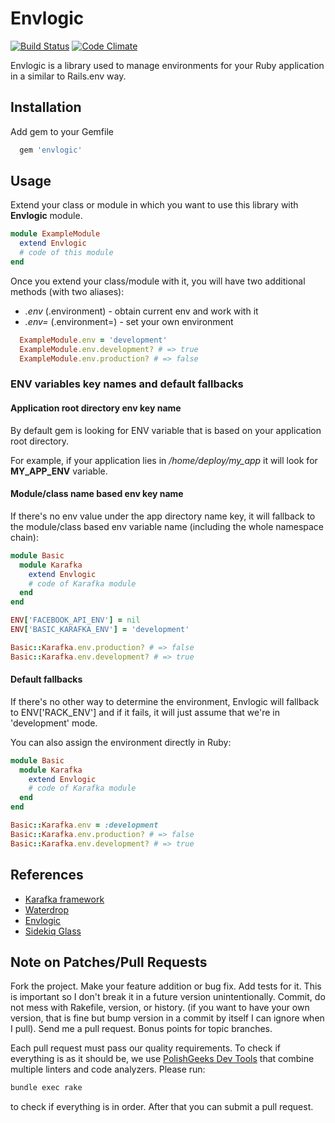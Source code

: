 # Envlogic

[![Build Status](https://travis-ci.org/karafka/envlogic.png)](https://travis-ci.org/karafka/envlogic)
[![Code Climate](https://codeclimate.com/github/karafka/envlogic/badges/gpa.svg)](https://codeclimate.com/github/karafka/envlogic)

Envlogic is a library used to manage environments for your Ruby application in a similar to Rails.env way.

## Installation

Add gem to your Gemfile
```ruby
  gem 'envlogic'
```

## Usage

Extend your class or module in which you want to use this library with **Envlogic** module.

```ruby
module ExampleModule
  extend Envlogic
  # code of this module
end
```

Once you extend your class/module with it, you will have two additional methods (with two aliases):

 - *.env* (.environment) - obtain current env and work with it
 - *.env=* (.environment=) - set your own environment

```ruby
  ExampleModule.env = 'development'
  ExampleModule.env.development? # => true
  ExampleModule.env.production? # => false
```

### ENV variables key names and default fallbacks

#### Application root directory env key name

By default gem is looking for ENV variable that is based on your application root directory.

For example, if your application lies in */home/deploy/my_app* it will look for **MY_APP_ENV** variable.

#### Module/class name based env key name

If there's no env value under the app directory name key, it will fallback to the module/class based env variable name (including the whole namespace chain):

```ruby
module Basic
  module Karafka
    extend Envlogic
    # code of Karafka module
  end
end
```

```ruby
ENV['FACEBOOK_API_ENV'] = nil
ENV['BASIC_KARAFKA_ENV'] = 'development'

Basic::Karafka.env.production? # => false
Basic::Karafka.env.development? # => true
```

#### Default fallbacks

If there's no other way to determine the environment, Envlogic will fallback to ENV['RACK_ENV'] and if it fails, it will just assume that we're in 'development' mode.

You can also assign the environment directly in Ruby:

```ruby
module Basic
  module Karafka
    extend Envlogic
    # code of Karafka module
  end
end

Basic::Karafka.env = :development
Basic::Karafka.env.production? # => false
Basic::Karafka.env.development? # => true
```

## References

 * [Karafka framework](https://github.com/karafka/karafka)
 * [Waterdrop](https://github.com/karafka/waterdrop)
 * [Envlogic](https://github.com/karafka/envlogic)
 * [Sidekiq Glass](https://github.com/karafka/sidekiq-glass)

## Note on Patches/Pull Requests

Fork the project.
Make your feature addition or bug fix.
Add tests for it. This is important so I don't break it in a future version unintentionally.
Commit, do not mess with Rakefile, version, or history. (if you want to have your own version, that is fine but bump version in a commit by itself I can ignore when I pull). Send me a pull request. Bonus points for topic branches.

Each pull request must pass our quality requirements. To check if everything is as it should be, we use [PolishGeeks Dev Tools](https://github.com/polishgeeks/polishgeeks-dev-tools) that combine multiple linters and code analyzers. Please run:

```bash
bundle exec rake
```

to check if everything is in order. After that you can submit a pull request.
